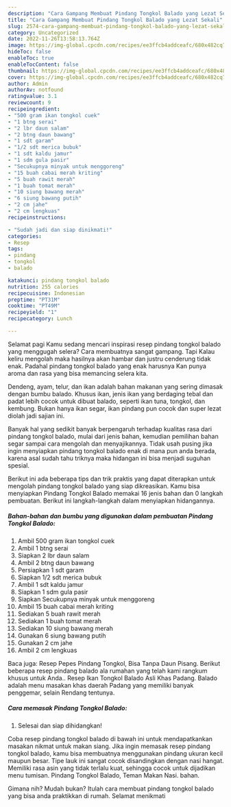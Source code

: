 ```yaml
---
description: "Cara Gampang Membuat Pindang Tongkol Balado yang Lezat Sekali"
title: "Cara Gampang Membuat Pindang Tongkol Balado yang Lezat Sekali"
slug: 2574-cara-gampang-membuat-pindang-tongkol-balado-yang-lezat-sekali
category: Uncategorized
date: 2022-11-26T13:58:13.764Z
image: https://img-global.cpcdn.com/recipes/ee3ffcb4addceafc/680x482cq70/pindang-tongkol-balado-foto-resep-utama.jpg
hideToc: false
enableToc: true
enableTocContent: false
thumbnail: https://img-global.cpcdn.com/recipes/ee3ffcb4addceafc/680x482cq70/pindang-tongkol-balado-foto-resep-utama.jpg
cover: https://img-global.cpcdn.com/recipes/ee3ffcb4addceafc/680x482cq70/pindang-tongkol-balado-foto-resep-utama.jpg
author: Admin
authorAv: notfound
ratingvalue: 3.1
reviewcount: 9
recipeingredient:
- "500 gram ikan tongkol cuek"
- "1 btng serai"
- "2 lbr daun salam"
- "2 btng daun bawang"
- "1 sdt garam"
- "1/2 sdt merica bubuk"
- "1 sdt kaldu jamur"
- "1 sdm gula pasir"
- "Secukupnya minyak untuk menggoreng"
- "15 buah cabai merah kriting"
- "5 buah rawit merah"
- "1 buah tomat merah"
- "10 siung bawang merah"
- "6 siung bawang putih"
- "2 cm jahe"
- "2 cm lengkuas"
recipeinstructions:

- "Sudah jadi dan siap dinikmati!"
categories:
- Resep
tags:
- pindang
- tongkol
- balado

katakunci: pindang tongkol balado 
nutrition: 255 calories
recipecuisine: Indonesian
preptime: "PT31M"
cooktime: "PT49M"
recipeyield: "1"
recipecategory: Lunch

---
```



Selamat pagi Kamu sedang mencari inspirasi resep pindang tongkol balado yang menggugah selera? Cara membuatnya sangat gampang. Tapi Kalau keliru mengolah maka hasilnya akan hambar dan justru cenderung tidak enak. Padahal pindang tongkol balado yang enak harusnya Kan punya aroma dan rasa yang bisa memancing selera kita.


Dendeng, ayam, telur, dan ikan adalah bahan makanan yang sering dimasak dengan bumbu balado. Khusus ikan, jenis ikan yang berdaging tebal dan padat lebih cocok untuk dibuat balado, seperti ikan tuna, tongkol, dan kembung. Bukan hanya ikan segar, ikan pindang pun cocok dan super lezat diolah jadi sajian ini.

Banyak hal yang sedikit banyak berpengaruh terhadap kualitas rasa dari pindang tongkol balado, mulai dari jenis bahan, kemudian pemilihan bahan segar sampai cara mengolah dan menyajikannya. Tidak usah pusing jika ingin menyiapkan pindang tongkol balado enak di mana pun anda berada, karena asal sudah tahu triknya maka hidangan ini bisa menjadi suguhan spesial.


Berikut ini ada beberapa tips dan trik praktis yang dapat diterapkan untuk mengolah pindang tongkol balado yang siap dikreasikan. Kamu bisa menyiapkan Pindang Tongkol Balado memakai 16 jenis bahan dan 0 langkah pembuatan. Berikut ini langkah-langkah dalam menyiapkan hidangannya.

<!--inarticleads1-->

##### Bahan-bahan dan bumbu yang digunakan dalam pembuatan Pindang Tongkol Balado:

1. Ambil 500 gram ikan tongkol cuek
1. Ambil 1 btng serai
1. Siapkan 2 lbr daun salam
1. Ambil 2 btng daun bawang
1. Persiapkan 1 sdt garam
1. Siapkan 1/2 sdt merica bubuk
1. Ambil 1 sdt kaldu jamur
1. Siapkan 1 sdm gula pasir
1. Siapkan Secukupnya minyak untuk menggoreng
1. Ambil 15 buah cabai merah kriting
1. Sediakan 5 buah rawit merah
1. Sediakan 1 buah tomat merah
1. Sediakan 10 siung bawang merah
1. Gunakan 6 siung bawang putih
1. Gunakan 2 cm jahe
1. Ambil 2 cm lengkuas


Baca juga: Resep Pepes Pindang Tongkol, Bisa Tanpa Daun Pisang. Berikut beberapa resep pindang balado ala rumahan yang telah kami rangkum khusus untuk Anda.. Resep Ikan Tongkol Balado Asli Khas Padang. Balado adalah menu masakan khas daerah Padang yang memiliki banyak penggemar, selain Rendang tentunya. 

<!--inarticleads2-->

##### Cara memasak Pindang Tongkol Balado:


1. Selesai dan siap dihidangkan!

Coba resep pindang tongkol balado di bawah ini untuk mendapatkankan masakan nikmat untuk makan siang. Jika ingin memasak resep pindang tongkol balado, kamu bisa membuatnya menggunakan pindang ukuran kecil maupun besar. Tipe lauk ini sangat cocok disandingkan dengan nasi hangat. Memiliki rasa asin yang tidak terlalu kuat, sehingga cocok untuk dijadikan menu tumisan. Pindang Tongkol Balado, Teman Makan Nasi. bahan. 

Gimana nih? Mudah bukan? Itulah cara membuat pindang tongkol balado yang bisa anda praktikkan di rumah. Selamat menikmati

